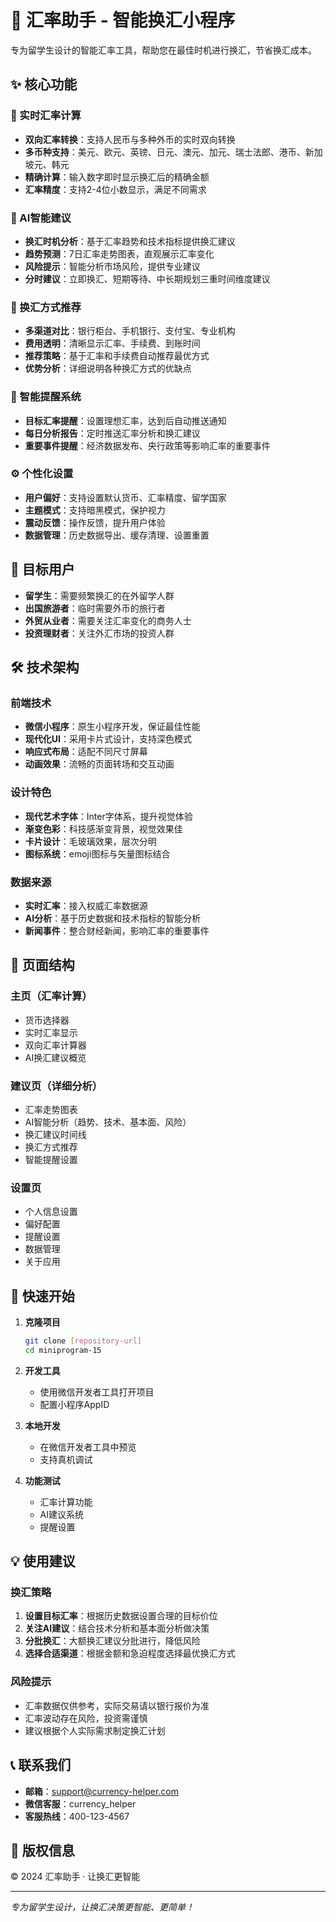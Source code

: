 # 💱 汇率助手 - 智能换汇小程序

专为留学生设计的智能汇率工具，帮助您在最佳时机进行换汇，节省换汇成本。

## ✨ 核心功能

### 🔄 实时汇率计算
- **双向汇率转换**：支持人民币与多种外币的实时双向转换
- **多币种支持**：美元、欧元、英镑、日元、澳元、加元、瑞士法郎、港币、新加坡元、韩元
- **精确计算**：输入数字即时显示换汇后的精确金额
- **汇率精度**：支持2-4位小数显示，满足不同需求

### 🤖 AI智能建议
- **换汇时机分析**：基于汇率趋势和技术指标提供换汇建议
- **趋势预测**：7日汇率走势图表，直观展示汇率变化
- **风险提示**：智能分析市场风险，提供专业建议
- **分时建议**：立即换汇、短期等待、中长期规划三重时间维度建议

### 🏦 换汇方式推荐
- **多渠道对比**：银行柜台、手机银行、支付宝、专业机构
- **费用透明**：清晰显示汇率、手续费、到账时间
- **推荐策略**：基于汇率和手续费自动推荐最优方式
- **优势分析**：详细说明各种换汇方式的优缺点

### 🔔 智能提醒系统
- **目标汇率提醒**：设置理想汇率，达到后自动推送通知
- **每日分析报告**：定时推送汇率分析和换汇建议
- **重要事件提醒**：经济数据发布、央行政策等影响汇率的重要事件

### ⚙️ 个性化设置
- **用户偏好**：支持设置默认货币、汇率精度、留学国家
- **主题模式**：支持暗黑模式，保护视力
- **震动反馈**：操作反馈，提升用户体验
- **数据管理**：历史数据导出、缓存清理、设置重置

## 🎯 目标用户

- **留学生**：需要频繁换汇的在外留学人群
- **出国旅游者**：临时需要外币的旅行者
- **外贸从业者**：需要关注汇率变化的商务人士
- **投资理财者**：关注外汇市场的投资人群

## 🛠 技术架构

### 前端技术
- **微信小程序**：原生小程序开发，保证最佳性能
- **现代化UI**：采用卡片式设计，支持深色模式
- **响应式布局**：适配不同尺寸屏幕
- **动画效果**：流畅的页面转场和交互动画

### 设计特色
- **现代艺术字体**：Inter字体系，提升视觉体验
- **渐变色彩**：科技感渐变背景，视觉效果佳
- **卡片设计**：毛玻璃效果，层次分明
- **图标系统**：emoji图标与矢量图标结合

### 数据来源
- **实时汇率**：接入权威汇率数据源
- **AI分析**：基于历史数据和技术指标的智能分析
- **新闻事件**：整合财经新闻，影响汇率的重要事件

## 📱 页面结构

### 主页（汇率计算）
- 货币选择器
- 实时汇率显示
- 双向汇率计算器
- AI换汇建议概览

### 建议页（详细分析）
- 汇率走势图表
- AI智能分析（趋势、技术、基本面、风险）
- 换汇建议时间线
- 换汇方式推荐
- 智能提醒设置

### 设置页
- 个人信息设置
- 偏好配置
- 提醒设置
- 数据管理
- 关于应用

## 🚀 快速开始

1. **克隆项目**
   ```bash
   git clone [repository-url]
   cd miniprogram-15
   ```

2. **开发工具**
   - 使用微信开发者工具打开项目
   - 配置小程序AppID

3. **本地开发**
   - 在微信开发者工具中预览
   - 支持真机调试

4. **功能测试**
   - 汇率计算功能
   - AI建议系统
   - 提醒设置

## 💡 使用建议

### 换汇策略
1. **设置目标汇率**：根据历史数据设置合理的目标价位
2. **关注AI建议**：结合技术分析和基本面分析做决策
3. **分批换汇**：大额换汇建议分批进行，降低风险
4. **选择合适渠道**：根据金额和急迫程度选择最优换汇方式

### 风险提示
- 汇率数据仅供参考，实际交易请以银行报价为准
- 汇率波动存在风险，投资需谨慎
- 建议根据个人实际需求制定换汇计划

## 📞 联系我们

- **邮箱**：support@currency-helper.com
- **微信客服**：currency_helper
- **客服热线**：400-123-4567

## 📄 版权信息

© 2024 汇率助手 · 让换汇更智能

---

*专为留学生设计，让换汇决策更智能、更简单！*

